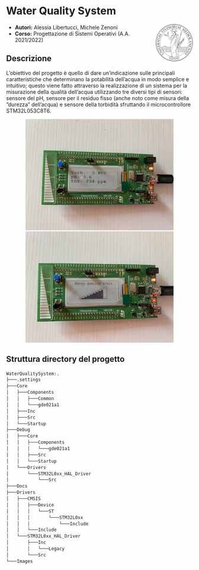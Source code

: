 # Water Quality System

<img src="/Images/unimi_logo.jpg" alt="LOGO" width="100" align="right"/>

- **Autori:** Alessia Libertucci, Michele Zenoni
- **Corso:** Progettazione di Sistemi Operativi (A.A. 2021/2022) 


## Descrizione
L’obiettivo del progetto è quello di dare un’indicazione sulle principali caratteristiche che determinano la potabilità dell’acqua in modo semplice e intuitivo; questo viene fatto attraverso la realizzazione di un sistema per la misurazione della qualità dell’acqua utilizzando tre diversi tipi di sensori: sensore del pH, sensore per il residuo fisso (anche noto come misura della ”durezza” dell’acqua) e sensore della torbidità sfruttando il microcontrollore STM32L053C8T6.

<p align="center">
  <img src="/Images/WaterParamOutput.jpg" alt="STM32L053C8T6 (1)" title="Misure su EPD" width="400"/>
  <img src="/Images/WaterScaleOutput.jpg" alt="STM32L053C8T6 (2)" title="Scala di qualità su EPD" width="400"/>
</p>

## Struttura directory del progetto
```bash
WaterQualitySystem:.
├───.settings
├───Core
│   ├───Components
│   │   ├───Common
│   │   └───gde021a1
│   ├───Inc
│   ├───Src
│   └───Startup
├───Debug
│   ├───Core
│   │   ├───Components
│   │   │   └───gde021a1
│   │   ├───Src
│   │   └───Startup
│   └───Drivers
│       └───STM32L0xx_HAL_Driver
│           └───Src
├───Docs
├───Drivers
│   ├───CMSIS
│   │   ├───Device
│   │   │   └───ST
│   │   │       └───STM32L0xx
│   │   │           └───Include
│   │   └───Include
│   └───STM32L0xx_HAL_Driver
│       ├───Inc
│       │   └───Legacy
│       └───Src
└───Images
```
